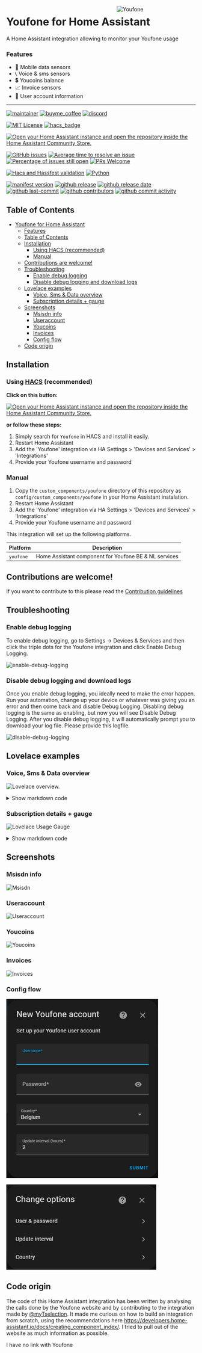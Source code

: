 <img src="https://github.com/geertmeersman/youfone/raw/main/images/brand/logo.png"
     alt="Youfone"
     align="right"
     style="width: 200px;margin-right: 10px;" />

# Youfone for Home Assistant

A Home Assistant integration allowing to monitor your Youfone usage

### Features

- 📱 Mobile data sensors
- 📞 Voice & sms sensors
- 💲 Youcoins balance
- 📈 Invoice sensors
- 👱 User account information

---

<!-- [START BADGES] -->
<!-- Please keep comment here to allow auto update -->

[![maintainer](https://img.shields.io/badge/maintainer-Geert%20Meersman-green?style=for-the-badge&logo=github)](https://github.com/geertmeersman)
[![buyme_coffee](https://img.shields.io/badge/Buy%20me%20a%20Duvel-donate-yellow?style=for-the-badge&logo=buymeacoffee)](https://www.buymeacoffee.com/geertmeersman)
[![discord](https://img.shields.io/discord/1094977038269546576?style=for-the-badge&logo=discord)](https://discord.gg/JpjHptEN2D)

[![MIT License](https://img.shields.io/github/license/geertmeersman/youfone?style=flat-square)](https://github.com/geertmeersman/youfone/blob/master/LICENSE)
[![hacs_badge](https://img.shields.io/badge/HACS-Default-41BDF5.svg?style=flat-square)](https://github.com/hacs/integration)

[![Open your Home Assistant instance and open the repository inside the Home Assistant Community Store.](https://my.home-assistant.io/badges/hacs_repository.svg?style=flat-square)](https://my.home-assistant.io/redirect/hacs_repository/?owner=geertmeersman&repository=youfone&category=integration)

[![GitHub issues](https://img.shields.io/github/issues/geertmeersman/youfone)](https://github.com/geertmeersman/youfone/issues)
[![Average time to resolve an issue](http://isitmaintained.com/badge/resolution/geertmeersman/youfone.svg)](http://isitmaintained.com/project/geertmeersman/youfone)
[![Percentage of issues still open](http://isitmaintained.com/badge/open/geertmeersman/youfone.svg)](http://isitmaintained.com/project/geertmeersman/youfone)
[![PRs Welcome](https://img.shields.io/badge/PRs-Welcome-brightgreen.svg)](https://github.com/geertmeersman/youfone/pulls)

[![Hacs and Hassfest validation](https://github.com/geertmeersman/youfone/actions/workflows/validate.yml/badge.svg)](https://github.com/geertmeersman/youfone/actions/workflows/validate.yml)
[![Python](https://img.shields.io/badge/Python-FFD43B?logo=python)](https://github.com/geertmeersman/youfone/search?l=python)

[![manifest version](https://img.shields.io/github/manifest-json/v/geertmeersman/youfone/master?filename=custom_components%2Fyoufone%2Fmanifest.json)](https://github.com/geertmeersman/youfone)
[![github release](https://img.shields.io/github/v/release/geertmeersman/youfone?logo=github)](https://github.com/geertmeersman/youfone/releases)
[![github release date](https://img.shields.io/github/release-date/geertmeersman/youfone)](https://github.com/geertmeersman/youfone/releases)
[![github last-commit](https://img.shields.io/github/last-commit/geertmeersman/youfone)](https://github.com/geertmeersman/youfone/commits)
[![github contributors](https://img.shields.io/github/contributors/geertmeersman/youfone)](https://github.com/geertmeersman/youfone/graphs/contributors)
[![github commit activity](https://img.shields.io/github/commit-activity/y/geertmeersman/youfone?logo=github)](https://github.com/geertmeersman/youfone/commits/main)

<!-- [END BADGES] -->

## Table of Contents

- [Youfone for Home Assistant](#youfone-for-home-assistant)
  - [Features](#features)
  - [Table of Contents](#table-of-contents)
  - [Installation](#installation)
    - [Using HACS (recommended)](#using-hacs-recommended)
    - [Manual](#manual)
  - [Contributions are welcome!](#contributions-are-welcome)
  - [Troubleshooting](#troubleshooting)
    - [Enable debug logging](#enable-debug-logging)
    - [Disable debug logging and download logs](#disable-debug-logging-and-download-logs)
  - [Lovelace examples](#lovelace-examples)
    - [Voice, Sms \& Data overview](#voice-sms--data-overview)
    - [Subscription details + gauge](#subscription-details--gauge)
  - [Screenshots](#screenshots)
    - [Msisdn info](#msisdn-info)
    - [Useraccount](#useraccount)
    - [Youcoins](#youcoins)
    - [Invoices](#invoices)
    - [Config flow](#config-flow)
  - [Code origin](#code-origin)

## Installation

### Using [HACS](https://hacs.xyz/) (recommended)

**Click on this button:**

[![Open your Home Assistant instance and open the repository inside the Home Assistant Community Store.](https://my.home-assistant.io/badges/hacs_repository.svg?style=flat-square)](https://my.home-assistant.io/redirect/hacs_repository/?owner=geertmeersman&repository=youfone&category=integration)

**or follow these steps:**

1. Simply search for `Youfone` in HACS and install it easily.
2. Restart Home Assistant
3. Add the 'Youfone' integration via HA Settings > 'Devices and Services' > 'Integrations'
4. Provide your Youfone username and password

### Manual

1. Copy the `custom_components/youfone` directory of this repository as `config/custom_components/youfone` in your Home Assistant instalation.
2. Restart Home Assistant
3. Add the 'Youfone' integration via HA Settings > 'Devices and Services' > 'Integrations'
4. Provide your Youfone username and password

This integration will set up the following platforms.

| Platform  | Description                                           |
| --------- | ----------------------------------------------------- |
| `youfone` | Home Assistant component for Youfone BE & NL services |

## Contributions are welcome!

If you want to contribute to this please read the [Contribution guidelines](CONTRIBUTING.md)

## Troubleshooting

### Enable debug logging

To enable debug logging, go to Settings -> Devices & Services and then click the triple dots for the Youfone integration and click Enable Debug Logging.

![enable-debug-logging](https://raw.githubusercontent.com/geertmeersman/youfone/main/images/screenshots/enable-debug-logging.gif)

### Disable debug logging and download logs

Once you enable debug logging, you ideally need to make the error happen. Run your automation, change up your device or whatever was giving you an error and then come back and disable Debug Logging. Disabling debug logging is the same as enabling, but now you will see Disable Debug Logging. After you disable debug logging, it will automatically prompt you to download your log file. Please provide this logfile.

![disable-debug-logging](https://raw.githubusercontent.com/geertmeersman/youfone/main/images/screenshots/disable-debug-logging.gif)

## Lovelace examples

### Voice, Sms & Data overview

![Lovelace overview.](https://github.com/geertmeersman/youfone/raw/main/images/screenshots/lovelace_overview.png)

<details><summary>Show markdown code</summary>

**Replace &lt;mobile_number&gt; by your mobile number**

```
type: custom:button-card
variables:
  var_call: '[[[ return states["sensor.youfone_<mobile_number>_voice_sms"].attributes;]]]'
  var_internet: '[[[ return states["sensor.youfone_<mobile_number>_data"].attributes;]]]'
  var_remaining: >-
    [[[ return
    states["sensor.youfone_<mobile_number>_remaining_days"].attributes;]]]
styles:
  grid:
    - grid-template-areas: '''balance'' ''product'''
    - grid-template-rows: 1fr
  card:
    - padding: 0px
custom_fields:
  balance:
    card:
      type: custom:button-card
      styles:
        grid:
          - grid-template-areas: '''minuten data sms'''
          - grid-template-columns: 1fr 1fr 1fr
        card:
          - padding: 0px
      custom_fields:
        minuten:
          card:
            show_name: true
            show_icon: false
            name: '[[[ return "belminuten" ]]]'
            type: custom:button-card
            tap_action:
              action: navigate
              navigation_path: /lovelace/abonnementen
            custom_fields:
              totaal: |
                [[[
                  return 'van de '+variables.var_call.BundleDurationWithUnits+' gebruikt'
                ]]]
              gebruikt: |
                [[[
                  return variables.var_call.UsedAmount+''
                ]]]
            styles:
              custom_fields:
                gebruikt:
                  - font-size: 20px
                totaal:
                  - font-size: 10px
              grid:
                - grid-template-areas: '"gebruikt" "n" "totaal"'
              label:
                - font-size: 20px
              card:
                - background: >-
                    [[[ return
                    variables.var_call.used_percentage>90?"red":"#398087" ]]]
                - background-size: cover
                - background-position: center
                - font-weight: bold
                - font-family: Helvetica
                - font-size: 13px
        data:
          card:
            show_name: true
            show_icon: false
            name: '[[[ return "mobiele data" ]]]'
            type: custom:button-card
            tap_action:
              action: navigate
              navigation_path: /lovelace/abonnementen
            custom_fields:
              totaal: |
                [[[
                  return 'van de '+variables.var_internet.BundleDurationWithUnits+' gebruikt'
                ]]]
              resterend: |
                [[[
                  return Math.ceil(variables.var_internet.Percentage)+'%'
                ]]]
            styles:
              custom_fields:
                resterend:
                  - font-size: 20px
                totaal:
                  - font-size: 10px
              grid:
                - grid-template-areas: '"resterend" "n" "totaal"'
              label:
                - font-size: 20px
              card:
                - background: >-
                    [[[ return
                    variables.var_internet.used_percentage>90?"red":"#00a5db"
                    ]]]
                - background-size: cover
                - background-position: center
                - font-weight: bold
                - font-family: Helvetica
                - font-size: 13px
        sms:
          card:
            show_name: true
            show_icon: false
            name: '[[[ return "sms''en" ]]]'
            type: custom:button-card
            tap_action:
              action: navigate
              navigation_path: /lovelace/abonnementen
            custom_fields:
              totaal: |
                [[[
                  return 'van de '+variables.var_call.BundleDurationWithUnits.replace(' Min', '')+' gebruikt'
                ]]]
              gebruikt: |
                [[[
                  return variables.var_call.UsedAmount+''
                ]]]
            styles:
              custom_fields:
                gebruikt:
                  - font-size: 20px
                totaal:
                  - font-size: 10px
              grid:
                - grid-template-areas: '"gebruikt" "n" "totaal"'
              label:
                - font-size: 20px
              card:
                - background: >-
                    [[[ return variables.var_call.Percentage>90?"red":"#8d7fdb"
                    ]]]
                - background-size: cover
                - background-position: center
                - font-weight: bold
                - font-family: Helvetica
                - font-size: 13px
  product:
    card:
      type: markdown
      content: >
        ###### Nog
        {{state_attr('sensor.youfone_<mobile_number>_remaining_days','NumberOfRemainingDays')|int}}
        dagen | Vervalt op
        {{state_attr('sensor.youfone_<mobile_number>_remaining_days','StartDate')}}
```

</details>

### Subscription details + gauge

![Lovelace Usage Gauge](https://github.com/geertmeersman/youfone/raw/main/images/screenshots/lovelace_usage_gauge.png)

<details><summary>Show markdown code</summary>

**Replace &lt;mobile_number&gt; by your mobile number**

```
type: vertical-stack
cards:
  - type: markdown
    content: >
      # Username : {{ states["sensor.youfone_<mobile_number>_data"].state|int}}%

      Product: {{
      states["sensor.youfone_<mobile_number>_abonnement_type"].attributes.friendly_name
      }}

      Data verbruikt: {{
      states["sensor.youfone_<mobile_number>_data"].attributes.UsedAmount}}/{{
      states["sensor.youfone_<mobile_number>_data"].attributes.BundleDurationWithUnits}}

      Voice/sms verbruikt: {{
      states["sensor.youfone_<mobile_number>_voice_sms"].attributes.UsedAmount}}/{{
      states["sensor.youfone_<mobile_number>_voice_sms"].attributes.BundleDurationWithUnits}}

      Nog {{ states["sensor.youfone_<mobile_number>_remaining_days"].state }} dagen
      resterend in de huidige periode

      Laatste update:
      {{state_attr('sensor.youfone_<mobile_number>_sim_info','last_synced') |
      as_timestamp | timestamp_custom("%d-%m-%Y %H:%M")}}
    style: |
      ha-card {
        background: {% if(states.sensor.youfone_<mobile_number>_data.state|int > 90) %}red{% elif(states.sensor.youfone_<mobile_number>_data.state|int > 80) %}orange{% else %}green{%- endif %};
        background-image: url(https://github.com/geertmeersman/youfone/raw/main/images/brand/logo_text.png);
        background-size: cover;
        background-position: center;
        font-weight: bold;
        font-family: Helvetica;
        font-size: 13px;
      }
  - type: custom:dual-gauge-card
    title: Username
    min: 0
    max: 100
    shadeInner: true
    cardwidth: 350
    outer:
      entity: sensor.youfone_<mobile_number>_data
      label: gebruikt
      min: 0
      max: 100
      unit: '%'
      colors:
        - color: var(--label-badge-green)
          value: 0
        - color: var(--label-badge-yellow)
          value: 60
        - color: var(--label-badge-red)
          value: 80
    inner:
      entity: sensor.youfone_<mobile_number>_remaining_days
      label: period
      attribute: period_percentage_completed
      min: 0
      max: 100
      unit: '%'
```

</details>

## Screenshots

### Msisdn info

![Msisdn](https://github.com/geertmeersman/youfone/raw/main/images/screenshots/msisdn.png)

### Useraccount

![Useraccount](https://github.com/geertmeersman/youfone/raw/main/images/screenshots/useraccount.png)

### Youcoins

![Youcoins](https://github.com/geertmeersman/youfone/raw/main/images/screenshots/youcoins.png)

### Invoices

![Invoices](https://github.com/geertmeersman/youfone/raw/main/images/screenshots/invoices.png)

### Config flow

![Config flow](https://github.com/geertmeersman/youfone/raw/main/images/screenshots/config_flow.png)

![Config options](https://github.com/geertmeersman/youfone/raw/main/images/screenshots/config_options.png)

## Code origin

The code of this Home Assistant integration has been written by analysing the calls done by the Youfone website and by contributing to the integration made by [@myTselection](https://github.com/myTselection). It made me curious on how to build an integration from scratch, using the recommendations here https://developers.home-assistant.io/docs/creating_component_index/. I tried to pull out of the website as much information as possible.

I have no link with Youfone
